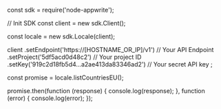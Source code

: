 const sdk = require('node-appwrite');

// Init SDK
const client = new sdk.Client();

const locale = new sdk.Locale(client);

client
    .setEndpoint('https://[HOSTNAME_OR_IP]/v1') // Your API Endpoint
    .setProject('5df5acd0d48c2') // Your project ID
    .setKey('919c2d18fb5d4...a2ae413da83346ad2') // Your secret API key
;

const promise = locale.listCountriesEU();

promise.then(function (response) {
    console.log(response);
}, function (error) {
    console.log(error);
});